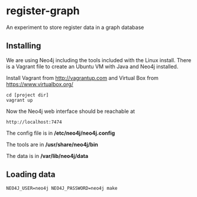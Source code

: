 # register-graph

An experiment to store register data in a graph database

## Installing

We are using Neo4j including the tools included with the Linux install. There is a Vagrant file to create an Ubuntu VM with Java and Neo4j installed.

Install Vagrant from http://vagrantup.com and Virtual Box from https://www.virtualbox.org/

    cd [project dir]
    vagrant up

Now the Neo4j web interface should be reachable at

    http://localhost:7474

The config file is in **/etc/neo4j/neo4j.config**

The tools are in **/usr/share/neo4j/bin**

The data is in **/var/lib/neo4j/data**

## Loading data

    NEO4J_USER=neo4j NEO4J_PASSWORD=neo4j make
